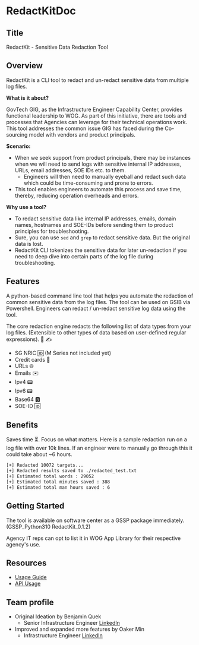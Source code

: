 # RedactKitDoc

## Title

RedactKit - Sensitive Data Redaction Tool

## Overview

RedactKit is a CLI tool to redact and un-redact sensitive data from multiple log files.

**What is it about?**

GovTech GIG, as the Infrastructure Engineer Capability Center, provides functional leadership to WOG. As part of this initiative, there are tools and processes that Agencies can leverage for their technical operations work. This tool addresses the common issue GIG has faced during the Co-sourcing model with vendors and product principals.

**Scenario:**

- When we seek support from product principals, there may be instances when we will need to send logs with sensitive internal IP addresses, URLs, email addresses, SOE IDs etc. to them.
  - Engineers will then need to manually eyeball and redact such data which could be time-consuming and prone to errors.
- This tool enables engineers to automate this process and save time, thereby, reducing operation overheads and errors.

**Why use a tool?**

- To redact sensitive data like internal IP addresses, emails, domain names, hostnames and SOE-IDs before sending them to product principles for troubleshooting.
- Sure, you can use `sed` and `grep` to redact sensitive data. But the original data is lost.
- RedactKit CLI tokenizes the sensitive data for later un-redaction if you need to deep dive into certain parts of the log file during troubleshooting.

## Features

A python-based command line tool that helps you automate the redaction of common sensitive data from the log files. The tool can be used on GSIB via Powershell. Engineers can redact / un-redact sensitive log data using the tool.

The core redaction engine redacts the following list of data types from your log files. (Extensible to other types of data based on user-defined regular expressions). 📄 ✍️

- SG NRIC 🆔 (M Series not included yet)
- Credit cards 🏧
- URLs 🌐
- Emails ✉️
- Ipv4 📟
- Ipv6 📟
- Base64 🅱️
- SOE-ID 🆔

## Benefits

Saves time ⏳. Focus on what matters.
Here is a sample redaction run on a log file with over 10k lines. If an engineer were to manually go through this it could take about ~6 hours.

```bash
[+] Redacted 10072 targets...
[+] Redacted results saved to ./redacted_test.txt
[+] Estimated total words : 29052
[+] Estimated total minutes saved : 388
[+] Estimated total man hours saved : 6
```

## Getting Started

The tool is available on software center as a GSSP package immediately. (GSSP_Python310 RedactKit_0.1.2)

Agency IT reps can opt to list it in WOG App Library for their respective agency's use.

## Resources

- [Usage Guide](./usage.md)
- [API Usage](./api-usage.md)

## Team profile

- Original Ideation by Benjamin Quek
  - Senior Infrastructure Engineer [LinkedIn](<https://linkedin.com/in/ben-quek-75254a19>)
- Improved and expanded more features by Oaker Min
  - Infrastructure Engineer [LinkedIn](<https://linkedin.com/in/oakermin>)

